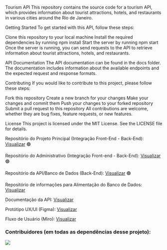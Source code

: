 Tourism API
This repository contains the source code for a tourism API, which provides information about tourist attractions, hotels, and restaurants in various cities around the Rio de Janeiro.

Getting Started
To get started with this API, follow these steps:

Clone this repository to your local machine
Install the required dependencies by running npm install
Start the server by running npm start
Once the server is running, you can send requests to the API to retrieve information about tourist attractions, hotels, and restaurants.

API Documentation
The API documentation can be found in the docs folder. The documentation includes information about the available endpoints and the expected request and response formats.

Contributing
If you would like to contribute to this project, please follow these steps:

Fork this repository
Create a new branch for your changes
Make your changes and commit them
Push your changes to your forked repository
Submit a pull request to this repository
All contributions are welcome, whether they are bug fixes, feature requests, or new features.

License
This project is licensed under the MIT License. See the LICENSE file for details.


Repositório do Projeto Principal (Integração Front-End - Back-End): <a href="https://github.com/plfmoura/SquadProject-AzulTurismo">Visualizar</a> 🟢

Repositório do Administrativo (Integração Front-end - Back-End): <a href="https://github.com/plfmoura/SquadProject-AdminAzulTurismo">Visualizar</a> 🟢

Repositório da API/Banco de Dados (Back-End): <a href="https://github.com/Juanpi92/tourism_api">Visualizar</a> 🟢

Repositório de informações para Alimentação do Banco de Dados: <a href="https://github.com/Juanpi92/criativos-produtos-api">Visualizar</a>

Documentação da API: <a href="https://tourismapi.herokuapp.com/#update-one-product">Visualizar</a> 

Protótipo UX/UI (Figma): <a href="https://www.figma.com/file/yqOtcjypEdqI93c2w0t4SW/Tourism-App?node-id=0%3A1&t=WTkxgYmm0jdTD0tc-1">Visualizar</a> 

Fluxo de Usuário (Miro): <a href="https://miro.com/app/board/uXjVPmKHg_o=/?share_link_id=599769016089">Visualizar</a> 

### Contribuidores (em todas as dependências desse projeto): 

<a href="https://github.com/plfmoura/SquadProject-azulTurismo/graphs/contributors" width="30%">
  <img src="https://contrib.rocks/image?repo=plfmoura/SquadProject-azulTurismo" />
</a>
